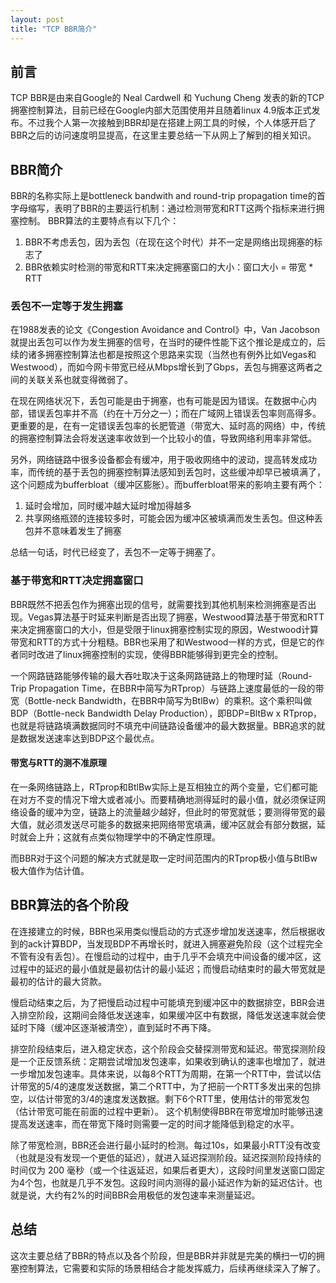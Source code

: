 ```yaml
---
layout: post
title: "TCP BBR简介"
---
```


## 前言

TCP BBR是由来自Google的 Neal Cardwell 和 Yuchung Cheng 发表的新的TCP拥塞控制算法，目前已经在Google内部大范围使用并且随着linux 4.9版本正式发布。不过我个人第一次接触到BBR却是在搭建上网工具的时候，个人体感开启了BBR之后的访问速度明显提高，在这里主要总结一下从网上了解到的相关知识。

## BBR简介

BBR的名称实际上是bottleneck bandwith and round-trip propagation time的首字母缩写，表明了BBR的主要运行机制：通过检测带宽和RTT这两个指标来进行拥塞控制。 BBR算法的主要特点有以下几个：

1. BBR不考虑丢包，因为丢包（在现在这个时代）并不一定是网络出现拥塞的标志了
2. BBR依赖实时检测的带宽和RTT来决定拥塞窗口的大小：窗口大小 = 带宽 * RTT

### 丢包不一定等于发生拥塞

在1988发表的论文《Congestion Avoidance and Control》中，Van Jacobson就提出丢包可以作为发生拥塞的信号，在当时的硬件性能下这个推论是成立的，后续的诸多拥塞控制算法也都是按照这个思路来实现（当然也有例外比如Vegas和Westwood），而如今网卡带宽已经从Mbps增长到了Gbps，丢包与拥塞这两者之间的关联关系也就变得微弱了。

在现在网络状况下，丢包可能是由于拥塞，也有可能是因为错误。在数据中心内部，错误丢包率并不高（约在十万分之一）；而在广域网上错误丢包率则高得多。更重要的是，在有一定错误丢包率的长肥管道（带宽大、延时高的网络）中，传统的拥塞控制算法会将发送速率收敛到一个比较小的值，导致网络利用率非常低。

另外，网络链路中很多设备都会有缓冲，用于吸收网络中的波动，提高转发成功率，而传统的基于丢包的拥塞控制算法感知到丢包时，这些缓冲却早已被填满了，这个问题成为bufferbloat（缓冲区膨胀）。而bufferbloat带来的影响主要有两个：

1. 延时会增加，同时缓冲越大延时增加得越多
2. 共享网络瓶颈的连接较多时，可能会因为缓冲区被填满而发生丢包。但这种丢包并不意味着发生了拥塞

总结一句话，时代已经变了，丢包不一定等于拥塞了。

### 基于带宽和RTT决定拥塞窗口

BBR既然不把丢包作为拥塞出现的信号，就需要找到其他机制来检测拥塞是否出现。Vegas算法基于时延来判断是否出现了拥塞，Westwood算法基于带宽和RTT来决定拥塞窗口的大小，但是受限于linux拥塞控制实现的原因，Westwood计算带宽和RTT的方式十分粗糙。BBR也采用了和Westwood一样的方式，但是它的作者同时改进了linux拥塞控制的实现，使得BBR能够得到更完全的控制。

一个网路链路能够传输的最大吞吐取决于这条网路链路上的物理时延（Round-Trip Propagation Time，在BBR中简写为RTprop）与链路上速度最低的一段的带宽（Bottle-neck Bandwidth，在BBR中简写为BtlBw）的乘积。这个乘积叫做BDP（Bottle-neck Bandwidth Delay Production），即BDP=BltBw x RTprop，也就是将链路填满数据同时不填充中间链路设备缓冲的最大数据量。BBR追求的就是数据发送速率达到BDP这个最优点。

#### 带宽与RTT的测不准原理

在一条网络链路上，RTprop和BtlBw实际上是互相独立的两个变量，它们都可能在对方不变的情况下增大或者减小。而要精确地测得延时的最小值，就必须保证网络设备的缓冲为空，链路上的流量越少越好，但此时的带宽就低；要测得带宽的最大值，就必须发送尽可能多的数据来把网络带宽填满，缓冲区就会有部分数据，延时就会上升；这就有点类似物理学中的不确定性原理。

而BBR对于这个问题的解决方式就是取一定时间范围内的RTprop极小值与BtlBw极大值作为估计值。

## BBR算法的各个阶段

在连接建立的时候，BBR也采用类似慢启动的方式逐步增加发送速率，然后根据收到的ack计算BDP，当发现BDP不再增长时，就进入拥塞避免阶段（这个过程完全不管有没有丢包）。在慢启动的过程中，由于几乎不会填充中间设备的缓冲区，这过程中的延迟的最小值就是最初估计的最小延迟；而慢启动结束时的最大带宽就是最初的估计的最大贷款。

慢启动结束之后，为了把慢启动过程中可能填充到缓冲区中的数据排空，BBR会进入排空阶段，这期间会降低发送速率，如果缓冲区中有数据，降低发送速率就会使延时下降（缓冲区逐渐被清空），直到延时不再下降。

排空阶段结束后，进入稳定状态，这个阶段会交替探测带宽和延迟。带宽探测阶段是一个正反馈系统：定期尝试增加发包速率，如果收到确认的速率也增加了，就进一步增加发包速率。具体来说，以每8个RTT为周期，在第一个RTT中，尝试以估计带宽的5/4的速度发送数据，第二个RTT中，为了把前一个RTT多发出来的包排空，以估计带宽的3/4的速度发送数据。剩下6个RTT里，使用估计的带宽发包（估计带宽可能在前面的过程中更新）。 这个机制使得BBR在带宽增加时能够迅速提高发送速率，而在带宽下降时则需要一定的时间才能降低到稳定的水平。

除了带宽检测，BBR还会进行最小延时的检测。每过10s，如果最小RTT没有改变（也就是没有发现一个更低的延迟），就进入延迟探测阶段。延迟探测阶段持续的时间仅为 200 毫秒（或一个往返延迟，如果后者更大），这段时间里发送窗口固定为4个包，也就是几乎不发包。这段时间内测得的最小延迟作为新的延迟估计。也就是说，大约有2%的时间BBR会用极低的发包速率来测量延迟。

## 总结

这次主要总结了BBR的特点以及各个阶段，但是BBR并非就是完美的横扫一切的拥塞控制算法，它需要和实际的场景相结合才能发挥威力，后续再继续深入了解了。
